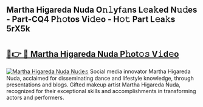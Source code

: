 ## Martha Higareda Nuda O𝚗𝚕yf𝚊ns L𝚎a𝚔ed N𝚞𝚍es - Part-CQ4 P𝚑𝚘tos Vi𝚍𝚎o - H𝚘𝚝 Part L𝚎a𝚔s 5rX5k

# <h2><a href="http://kfc0u2.oniu.top/?m=Martha+Higareda+Nuda">🔗👉 🔴 Martha Higareda Nuda P𝚑ot𝚘𝚜 V𝚒d𝚎o</a></h2>

[![Martha Higareda Nuda Nu𝚍e𝚜](https://i.imgur.com/0qMVB7G.gif)](http://kfc0u2.oniu.top/?m=Martha+Higareda+Nuda)
Social media innovator Martha Higareda Nuda, acclaimed for disseminating dance and lifestyle knowledge, through presentations and blogs. Gifted makeup artist Martha Higareda Nuda, recognized for their exceptional skills and accomplishments in transforming actors and performers.  
